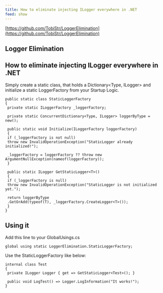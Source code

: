 ```yaml
---
title: How to eliminate injecting ILogger everywhere in .NET
feed: show
---
```


[https://github.com/TobiStr/LoggerElimination](https://github.com/TobiStr/LoggerElimination)

## Logger Elimination

## How to eliminate injecting ILogger everywhere in .NET

Simply create a static class, that holds a Dictionary<Type, ILogger> and initialize a static LoggerFactory from your Startup Logic.

```Plain
public static class StaticLoggerFactory
{
 private static ILoggerFactory _loggerFactory;

 private static ConcurrentDictionary<Type, ILogger> loggerByType = new();

 public static void Initialize(ILoggerFactory loggerFactory)
 {
 if (_loggerFactory is not null)
 throw new InvalidOperationException("StaticLogger already initialized!");

 _loggerFactory = loggerFactory ?? throw new ArgumentNullException(nameof(loggerFactory));
 }

 public static ILogger GetStaticLogger<T>()
 {
 if (_loggerFactory is null)
 throw new InvalidOperationException("StaticLogger is not initialized yet.");

 return loggerByType
 .GetOrAdd(typeof(T), _loggerFactory.CreateLogger<T>());
 }
}
```

## Using it

Add this line to your GlobalUsings.cs

```Plain
global using static LoggerElimination.StaticLoggerFactory;
```

Use the StaticLoggerFactory like below:

```Plain
internal class Test
{
 private ILogger Logger { get => GetStaticLogger<Test>(); }

 public void LogTest() => Logger.LogInformation("It works!");
}
```
